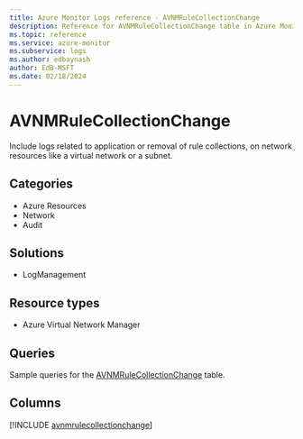 ```yaml
---
title: Azure Monitor Logs reference - AVNMRuleCollectionChange
description: Reference for AVNMRuleCollectionChange table in Azure Monitor Logs.
ms.topic: reference
ms.service: azure-monitor
ms.subservice: logs
ms.author: edbaynash
author: EdB-MSFT
ms.date: 02/18/2024
---
```


# AVNMRuleCollectionChange

Include logs related to application or removal of rule collections, on network resources like a virtual network or a subnet.


## Categories

- Azure Resources
- Network
- Audit

## Solutions

- LogManagement

## Resource types

- Azure Virtual Network Manager

## Queries

 Sample queries for the [AVNMRuleCollectionChange](../queries/avnmrulecollectionchange.md) table.


## Columns
  
[!INCLUDE [avnmrulecollectionchange](.././tables/includes/avnmrulecollectionchange-include.md)]
